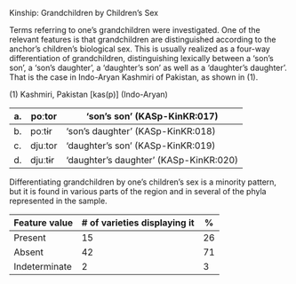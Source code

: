 Kinship: Grandchildren by Children’s Sex

Terms referring to one’s grandchildren were investigated. One of the
relevant features is that grandchildren are distinguished according to
the anchor’s children’s biological sex. This is usually realized as a
four-way differentiation of grandchildren, distinguishing lexically
between a ‘son’s son’, a ‘son’s daughter’, a ‘daughter’s son’ as well as
a ‘daughter’s daughter’. That is the case in Indo-Aryan Kashmiri of
Pakistan, as shown in (1).

(1) <span id="_Ref12343426" class="anchor"></span>Kashmiri, Pakistan
    \[kas(p)\] (Indo-Aryan)

| a.  | poːtor  | ‘son’s son’ (KASp-KinKR:017)           |
|-----|---------|----------------------------------------|
| b.  | poːtɨr  | ‘son’s daughter’ (KASp-KinKR:018)      |
| c.  | djuːtor | ‘daughter’s son’ (KASp-KinKR:019)      |
| d.  | djuːtɨr | ‘daughter’s daughter’ (KASp-KinKR:020) |

Differentiating grandchildren by one’s children’s sex is a minority
pattern, but it is found in various parts of the region and in several
of the phyla represented in the sample.

| Feature value | \# of varieties displaying it | %   |
|---------------|-------------------------------|-----|
| Present       | 15                            | 26  |
| Absent        | 42                            | 71  |
| Indeterminate | 2                             | 3   |


